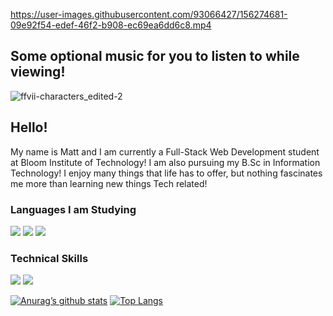 https://user-images.githubusercontent.com/93066427/156274681-09e92f54-edef-46f2-b908-ec69ea6dd6c8.mp4
## Some optional music for you to listen to while viewing!

![ffvii-characters_edited-2](https://user-images.githubusercontent.com/93066427/156279762-503f2849-645c-4ba2-b2af-feb71c67972e.jpg)

## **Hello!**
My name is Matt and I am currently a Full-Stack Web Development student at Bloom Institute of Technology! I am also pursuing my 
B.Sc in Information Technology! I enjoy many things that life has to offer, but nothing fascinates me more than learning new
things Tech related!

### **Languages I am Studying**

![](https://img.shields.io/badge/Code-HTML5-informational?style=flat&logo=HTML5&color=E34F26)
![](https://img.shields.io/badge/Code-JavaScript-informational?style=flat&logo=JavaScript&color=F7DF1E)
![](https://img.shields.io/badge/Code-React-informational?style=flat&logo=react&color=61DAFB)

### **Technical Skills**

![](https://img.shields.io/badge/Tools-NPM-informational?style=flat&logo=NPM&color=CB3837)
![](https://img.shields.io/badge/Tools-GitHub-informational?style=flat&logo=GitHub&color=181717)

[![Anurag’s github stats](https://github-readme-stats.vercel.app/api?username=Ornmatt321)](https://github.com/Ornmatt321)
[![Top Langs](https://github-readme-stats.vercel.app/api/top-langs/?username=Ornmatt321&layout=compact)](https://github.com/Ornmatt321)

